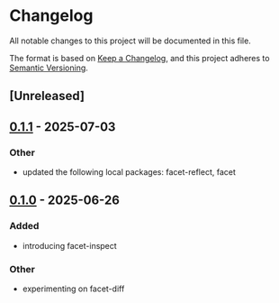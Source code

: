 # Changelog

All notable changes to this project will be documented in this file.

The format is based on [Keep a Changelog](https://keepachangelog.com/en/1.0.0/),
and this project adheres to [Semantic Versioning](https://semver.org/spec/v2.0.0.html).

## [Unreleased]

## [0.1.1](https://github.com/facet-rs/facet/compare/facet-inspect-v0.1.0...facet-inspect-v0.1.1) - 2025-07-03

### Other

- updated the following local packages: facet-reflect, facet

## [0.1.0](https://github.com/facet-rs/facet/releases/tag/facet-inspect-v0.1.0) - 2025-06-26

### Added

- introducing facet-inspect

### Other

- experimenting on facet-diff
